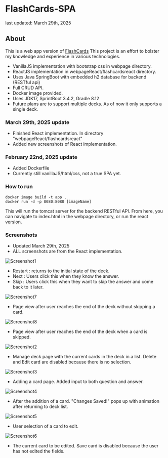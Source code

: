 # FlashCards-SPA
last updated: March 29th, 2025
## About

This is a web app version of [FlashCards](https://github.com/knangcas/FlashCards)
This project is an effort to bolster my knowledge and experience in various technologies. 

- VanillaJS implementation with bootstrap css in webpage directory. 
- ReactJS implementation in webpageReact/flashcardsreact directory.
- Uses Java SpringBoot with embedded h2 database for backend (RESTful api)
- Full CRUD API.
- Docker image provided. 
- Uses JDK17, SprintBoot 3.4.2, Gradle 8.12 
- Future plans are to support multiple decks. As of now it only supports a single deck. 

### March 29th, 2025 update
- Finished React implementation. In directory "webpageReact/flashcardsreact"
- Added new screenshots of React implementation.

### February 22nd, 2025 update
- Added Dockerfile 
- Currently still vanillaJS/html/css, not a true SPA yet.

### How to run
```
docker image build -t app .
docker run -d -p 8080:8080 [imageName]
```

This will run the tomcat server for the backend RESTful API. 
From here, you can navigate to index.html in the webpage directory, or run the react version.

 ### Screenshots

- Updated March 29th, 2025
- ALL screenshots are from the React implementation. 

![Screenshot1](https://github.com/knangcas/SpringbootFlashcards/blob/main/screenshots/ss8.png?raw=true)

- Restart : returns to the initial state of the deck.
- Next : Users click this when they know the answer.
- Skip : Users click this when they want to skip the answer and come back to it later.

![Screenshot7](https://github.com/knangcas/SpringbootFlashcards/blob/main/screenshots/ss14.png?raw=true)

- Page view after user reaches the end of the deck without skipping a card.

![Screenshot8](https://github.com/knangcas/SpringbootFlashcards/blob/main/screenshots/ss15.png?raw=true)

- Page view after user reaches the end of the deck when a card is skipped.

![Screenshot2](https://github.com/knangcas/SpringbootFlashcards/blob/main/screenshots/ss9.png?raw=true)

- Manage deck page with the current cards in the deck in a list. Delete and Edit card are disabled because there is no selection.

![Screenshot3](https://github.com/knangcas/SpringbootFlashcards/blob/main/screenshots/ss10.png?raw=true)

- Adding a card page. Added input to both question and answer.

![Screenshot4](https://github.com/knangcas/SpringbootFlashcards/blob/main/screenshots/ss11.png?raw=true)

- After the addition of a card. "Changes Saved!" pops up with animation after returning to deck list. 

![Screenshot5](https://github.com/knangcas/SpringbootFlashcards/blob/main/screenshots/ss12.png?raw=true)

- User selection of a card to edit.

![Screenshot6](https://github.com/knangcas/SpringbootFlashcards/blob/main/screenshots/ss13.png?raw=true)

- The current card to be edited. Save card is disabled because the user has not edited the fields.


